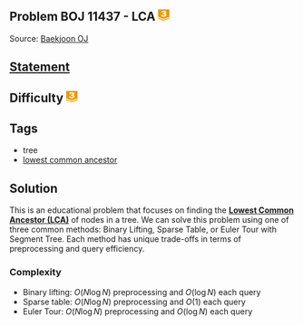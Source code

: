 ## Problem BOJ 11437 - LCA <img src="../../boj-icon/gold3.svg" alt="Gold 3" width="20" height="20">
Source: [Baekjoon OJ](https://www.acmicpc.net/problem/11437)

## [Statement](https://www.acmicpc.net/problem/11437)

## Difficulty <img src="../../boj-icon/gold3.svg" alt="Gold 3" width="20" height="20">

## Tags
- tree
- [lowest common ancestor]((../../library/lca))

## Solution
This is an educational problem that focuses on finding the [**Lowest Common Ancestor (LCA)**](https://cp-algorithms.com/graph/lca.html) of nodes in a tree. We can solve this problem using one of three common methods: Binary Lifting, Sparse Table, or Euler Tour with Segment Tree. Each method has unique trade-offs in terms of preprocessing and query efficiency.

### Complexity
- Binary lifting: $O(N \log N)$ preprocessing and $O(\log N)$ each query
- Sparse table: $O(N \log N)$ preprocessing and $O(1)$ each query
- Euler Tour: $O(N \log N)$ preprocessing and $O(\log N)$ each query
